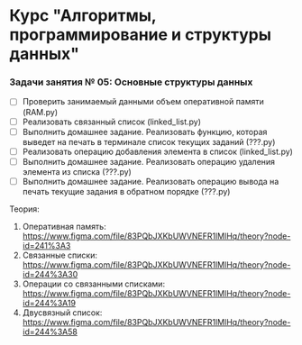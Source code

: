 # Курс "Алгоритмы, программирование и структуры данных"

### Задачи занятия № 05: Основные структуры данных

- [ ] Проверить занимаемый данными объем оперативной памяти (RAM.py)
- [ ] Реализовать связанный список (linked_list.py)
- [ ] Выполнить домашнее задание. Реализовать функцию, которая выведет на печать в терминале список текущих заданий (???.py)
- [ ] Реализовать операцию добавления элемента в список (linked_list.py)
- [ ] Выполнить домашнее задание. Реализовать операцию удаления элемента из списка (???.py)
- [ ] Выполнить домашнее задание. Реализовать операцию вывода на печать текущие задания в обратном порядке (???.py)

Теория: 
1. Оперативная память: https://www.figma.com/file/83PQbJXKbUWVNEFR1lMlHq/theory?node-id=241%3A3
2. Связанные списки: https://www.figma.com/file/83PQbJXKbUWVNEFR1lMlHq/theory?node-id=244%3A30
3. Операции со связанными списками: https://www.figma.com/file/83PQbJXKbUWVNEFR1lMlHq/theory?node-id=244%3A19
4. Двусвязный список: https://www.figma.com/file/83PQbJXKbUWVNEFR1lMlHq/theory?node-id=244%3A58
